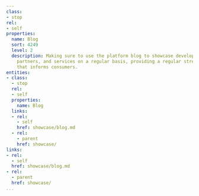 ```yaml
---
class:
- stop
rel:
- self
properties:
  name: Blog
  sort: 4249
  level: 2
  description: Making sure to use the platform blog to showcase developers, applications,
    partners, and services on a regular basis, providing a regular stream of content
    that informs consumers.
entities:
- class:
  - stop
  rel:
  - self
  properties:
    name: Blog
  links:
  - rel:
    - self
    href: showcase/blog.md
  - rel:
    - parent
    href: showcase/
links:
- rel:
  - self
  href: showcase/blog.md
- rel:
  - parent
  href: showcase/
...
```

